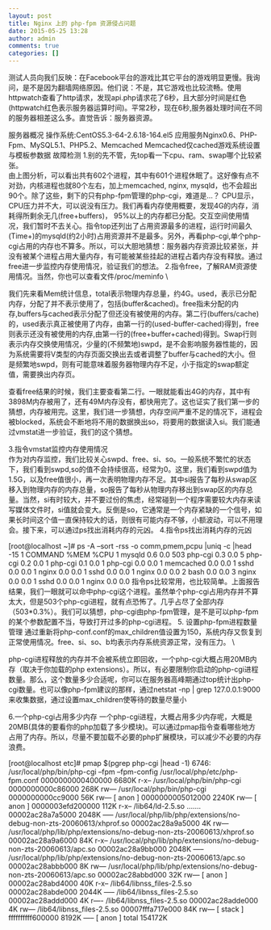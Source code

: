 ```yaml
---
layout: post
title: Nginx 上的 php-fpm 资源侵占问题
date: 2015-05-25 13:28
author: admin
comments: true
categories: []
---
```

测试人员向我们反映：在Facebook平台的游戏比其它平台的游戏明显更慢。我询问，是不是因为翻墙网络原因。他们说：不是，其它游戏也比较流畅。使用httpwatch查看了http请求，发现api.php请求花了6秒，且大部分时间是红色(httpwatch红色表示服务器运算时间)。平常2秒，现在6秒,服务器处理时间在不同的服务器相差这么多。直觉告诉：服务器资源。

服务器概况
操作系统:CentOS5.3-64-2.6.18-164.el5
应用服务Nginx0.6、PHP-Fpm、MySQL5.1、PHP5.2、Memcached
Memcached仅cached游戏系统设置与模板参数据
故障检测
1.别的先不管，先top看一下cpu、ram、swap哪个比较紧张。
\
由上图分析，可以看出共有602个进程，其中有601个进程休眠了。这好像有点不对劲，内核进程也就80个左右，加上memcached, nginx, mysqld，也不会超出90个。除了这些，剩下的只有php-fpm管理的php-cgi，难道是…？
CPU显示，CPU压力并不大，可以说没有压力。我们再看内存使用概要，发现4G的内存，消耗得所剩余无几(free+buffers)， 95%以上的内存都已分配。交互空间使用情况，我们暂时不去关心。指令top还列出了占用资源最多的进程，运行时间最久(Time+)的mysqld(约2小时)占用资源并不是最多。另外，再看php-cgi,单个php-cgi占用的内存也不算多。所以，可以大胆地猜想：服务器内存资源比较紧张，并没有被某个进程占用大量内存，有可能被某些挂起的进程占着内存没有释放。通过free进一步监控内存使用情况，验证我们的想法。
2.指令free，了解RAM资源使用情况。当然，你也可以查看文件/proc/meminfo
\

我们先来看Mem统计信息，total表示物理内存总量，约4G。used，表示已分配内存，分配了并不表示使用了，包括(buffer&cached)。free指未分配的内存,buffers与cached表示分配了但还没有被使用的内存。第二行(buffers/cache)的，used表示真正被使用了内存，由第一行的(used-buffer-cached)得到，free则表示还没有被使用的内存,由第一行的(free+buffer+cached)得到。Swap行则表示内存交换使用情况，少量的(不频繁地)swpd，是不会影响服务器性能的，因为系统需要将V类型的内存页面交换出去或者调整了buffer与cached的大小。但是频繁地swpd，则有可能意味着服务器物理内存不足，小于指定的swap额定值，需要换出内存页。

查看free结果的时候，我们主要查看第二行。一眼就能看出4G的内存，其中有3898M内存被用了，还有49M内存没有，都快用完了。这也证实了我们第一步的猜想，内存被用完。这里，我们进一步猜想，内存空间严重不足的情况下，进程会被blocked，系统会不断地将不用的数据换出so，将要用的数据读入si。我们能通过vmstat进一步验证，我们的这个猜想。

3.指令vmstat监控内存使用情况
\
作为对内存监控，我们比较关心swpd、free、si、so。一般系统不繁忙的状态下，我们看到swpd,so的值不会持续很高，经常为0。这里，我们看到swpd值为1.5G，以及free值很小，再一次表明物理内存不足。其中si报告了每秒从swap区移入到物理内存的内存总量，so报告了每秒从物理内存移出到swap区的内存总量。当然，si有时较大，并不要过份的焦虑，经常碰到一个程序需要较大内存来读写媒体文件时，si值就会变大。反倒是so，它通常是一个内存紧缺的一个信号，如果长时间这个值一直保持较大的话，则很有可能内存不够，小额波动，可以不用理会。接下来，可以通过ps找出消耗内存的元凶。
4.指令ps找出消耗内存的元凶

[root@localhost ~]# ps -A –sort -rss -o comm,pmem,pcpu |uniq -c |head -15
1 COMMAND %MEM %CPU
1 mysqld 0.6 0.0
503 php-cgi 0.3 0.0
5 php-cgi 0.2 0.0
1 php-cgi 0.1 0.0
1 php-cgi 0.0 0.0
1 memcached 0.0 0.0
1 sshd 0.0 0.0
1 nginx 0.0 0.0
1 sshd 0.0 0.0
1 nginx 0.0 0.0
2 bash 0.0 0.0
3 nginx 0.0 0.0
1 sshd 0.0 0.0
1 nginx 0.0 0.0
指令ps比较常用，也比较简单。上面报告结果，我们一眼就可以命中php-cgi这个进程。虽然单个php-cgi占用内存并不算太大，但是503个php-cgi进程，就有点恐怖了。几乎占尽了全部内存（503*0.3%）。我们可以猜想，php-cgi由php-fpm管理，是不是可以php-fpm的某个参数配置不当，导致打开过多的php-cgi进程。
5. 设置php-fpm进程数量管理
通过重新将php-conf.conf的max_children值设置为150，系统内存又恢复到正常使用情况。free、si、so、b均表示内存系统资源正常，没有压力。
\

php-cgi进程释放的内存并不会被系统立即回收，一个php-cgi大概占用20MB内存（取决于你加载的php extensions）。所以，有必要限制你启动的php-cgi进程数量。那么，这个数量多少合适呢，你可以在服务器高峰期通过top统计出php-cgi数量。也可以像php-fpm建议的那样，通过netstat -np | grep 127.0.0.1:9000来收集数据，通过设置max_children使等待的数量尽量小

6.一个php-cgi占用多少内存
一个php-cgi进程，大概占用多少内存呢，大概是20MB(具体的要看你的php加载了多少模块)。可以通过pmap指令查看哪些地方占用了内存。所以，尽量不要加载不必要的php扩展模块，可以减少不必要的内存浪费。

[root@localhost etc]# pmap $(pgrep php-cgi |head -1)
6746: /usr/local/php/bin/php-cgi –fpm –fpm-config /usr/local/php/etc/php-fpm.conf
0000000000400000 6680K r-x– /usr/local/php/bin/php-cgi
0000000000c86000 268K rw— /usr/local/php/bin/php-cgi
0000000000cc9000 56K rw— [ anon ]
0000000005012000 2240K rw— [ anon ]
0000003efd200000 112K r-x– /lib64/ld-2.5.so
…….
00002ac28a7a5000 2048K —– /usr/local/php/lib/php/extensions/no-debug-non-zts-20060613/xhprof.so
00002ac28a9a5000 4K rw— /usr/local/php/lib/php/extensions/no-debug-non-zts-20060613/xhprof.so
00002ac28a9a6000 84K r-x– /usr/local/php/lib/php/extensions/no-debug-non-zts-20060613/apc.so
00002ac28a9bb000 2048K —– /usr/local/php/lib/php/extensions/no-debug-non-zts-20060613/apc.so
00002ac28abbb000 8K rw— /usr/local/php/lib/php/extensions/no-debug-non-zts-20060613/apc.so
00002ac28abbd000 32K rw— [ anon ]
00002ac28abd4000 40K r-x– /lib64/libnss_files-2.5.so
00002ac28abde000 2044K —– /lib64/libnss_files-2.5.so
00002ac28addd000 4K r—- /lib64/libnss_files-2.5.so
00002ac28adde000 4K rw— /lib64/libnss_files-2.5.so
00007fffa717e000 84K rw— [ stack ]
ffffffffff600000 8192K —– [ anon ]
total 154172K

